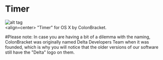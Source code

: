 # Timer
![alt tag](https://colonbracketstudio.files.wordpress.com/2016/07/icon_512x5122x2.png?w=150&h=150) <br />
<align=center> "Timer" for OS X by ColonBracket. </align>

#Please note:
In case you are having a bit of a dilemma with the naming, ColonBracket was originally named Delta Developers Team when it was founded, which is why you will notice that the older versions of our software still have the "Delta" logo on them.
